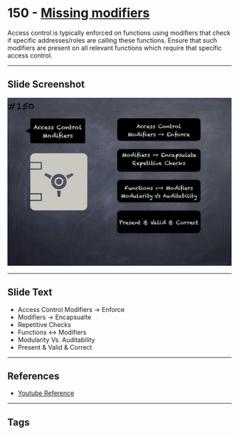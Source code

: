 # 150 - [Missing modifiers](Missing%20modifiers.md)
Access control is typically enforced on functions using modifiers that check if specific addresses/roles are calling these functions. Ensure that such modifiers are present on all relevant functions which require that specific access control.
___
## Slide Screenshot
![0150.jpg](../../images/5.%20Pitfalls%20and%20Best%20Practices%20201/150.jpg)
___
## Slide Text
- Access Control Modifiers -> Enforce
- Modifiers -> Encapsualte
- Repetitive Checks
- Functions <-> Modifiers
- Modularity Vs. Auditability
- Present & Valid & Correct
___
## References
- [Youtube Reference](https://youtu.be/pXoEIjHupXk?t=790)
___
## Tags
